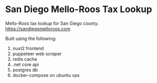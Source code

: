 # San Diego Mello-Roos Tax Lookup
Mello-Roos tax lookup for San Giego county. https://sandiegomelloroos.com

Built using the following:
1. nuxt2 frontend
2. puppeteer web scraper
3. redis cache
4. .net core api
5. postgres db
6. docker-compose on ubuntu vps
